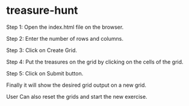 # treasure-hunt

Step 1: Open the index.html file on the browser.

Step 2: Enter the number of rows and columns.

Step 3: Click on Create Grid.

Step 4: Put the treasures on the grid by clicking on the cells of the grid.

Step 5: Click on Submit button. 

Finally it will show the desired grid output on a new grid.

User Can also reset the grids and start the new exercise.
